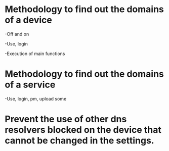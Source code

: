 # Methodology to find out the domains of a device
-Off and on

-Use, login

-Execution of main functions

# Methodology to find out the domains of a service
-Use, login, pm, upload some

# Prevent the use of other dns resolvers blocked on the device that cannot be changed in the settings.
